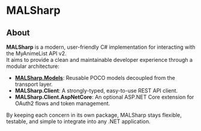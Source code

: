 # MALSharp

## About

**MALSharp** is a modern, user-friendly C# implementation for interacting with the MyAnimeList API v2.  
It aims to provide a clean and maintainable developer experience through a modular architecture:  
- **[MALSharp.Models](./MALSharp.Models/README.md)**: Reusable POCO models decoupled from the transport layer.
- **MALSharp.Client**: A strongly-typed, easy-to-use REST API client.
- **MALSharp.Client.AspNetCore**: An optional ASP.NET Core extension for OAuth2 flows and token management.

By keeping each concern in its own package, MALSharp stays flexible, testable, and simple to integrate into any .NET application.
